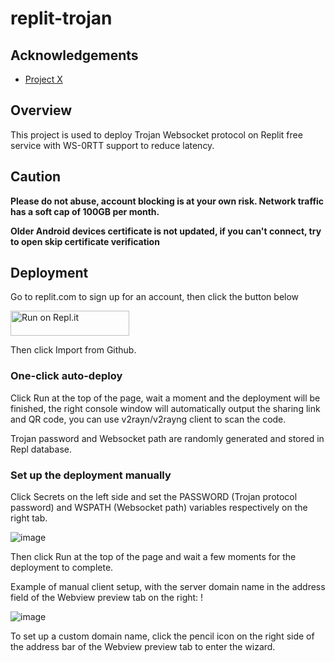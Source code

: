 # replit-trojan

## Acknowledgements

- [Project X](https://github.com/XTLS/Xray-core)

## Overview

This project is used to deploy Trojan Websocket protocol on Replit free service with WS-0RTT support to reduce latency.

## Caution

 **Please do not abuse, account blocking is at your own risk. Network traffic has a soft cap of 100GB per month.**
 
 **Older Android devices certificate is not updated, if you can't connect, try to open skip certificate verification**

## Deployment
 
Go to replit.com to sign up for an account, then click the button below

<a href="https://repl.it/github.com/vijay-kumar2/replit-trojan">
  <img alt="Run on Repl.it" src="https://repl.it/badge/github/andbruibm/reader-replit" style="height: 40px; width: 190px;" />
</a>

Then click Import from Github.

### One-click auto-deploy

Click Run at the top of the page, wait a moment and the deployment will be finished, the right console window will automatically output the sharing link and QR code, you can use v2rayn/v2rayng client to scan the code.

Trojan password and Websocket path are randomly generated and stored in Repl database.

### Set up the deployment manually

Click Secrets on the left side and set the PASSWORD (Trojan protocol password) and WSPATH (Websocket path) variables respectively on the right tab.

![image](https://user-images.githubusercontent.com/98247050/205805317-349f4814-5d1b-4fba-8d53-7de12a7f1810.png)

Then click Run at the top of the page and wait a few moments for the deployment to complete.

Example of manual client setup, with the server domain name in the address field of the Webview preview tab on the right: !

![image](https://user-images.githubusercontent.com/98247050/205805711-75a6ddcf-20c6-4e2c-a90a-05dc979ade45.png)

To set up a custom domain name, click the pencil icon on the right side of the address bar of the Webview preview tab to enter the wizard.

